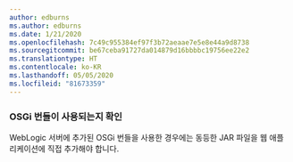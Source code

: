```yaml
---
author: edburns
ms.author: edburns
ms.date: 1/21/2020
ms.openlocfilehash: 7c49c955384ef97f3b72aeaae7e5e8e44a9d8738
ms.sourcegitcommit: be67ceba91727da014879d16bbbbc19756ee22e2
ms.translationtype: HT
ms.contentlocale: ko-KR
ms.lasthandoff: 05/05/2020
ms.locfileid: "81673359"
---
```

### <a name="determine-whether-osgi-bundles-are-used"></a>OSGi 번들이 사용되는지 확인

WebLogic 서버에 추가된 OSGi 번들을 사용한 경우에는 동등한 JAR 파일을 웹 애플리케이션에 직접 추가해야 합니다.
